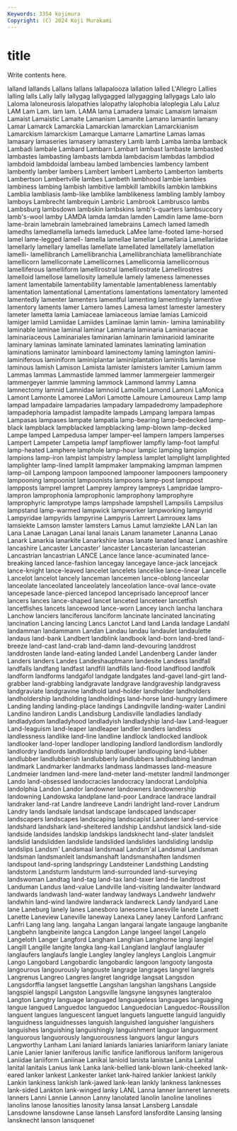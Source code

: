 ```yaml
---
Keywords: 3354 kojimura
Copyright: (C) 2024 Koji Murakami
---
```


# title

Write contents here.



 lalland lallands Lallans lallans lallapalooza lallation
lalled L'Allegro Lallies lalling lalls Lally lally lallygag lallygagged lallygagging
lallygags Lalo lalo Laloma laloneurosis lalopathies lalopathy lalophobia laloplegia Lalu
Laluz LAM Lam Lam. lam lam. LAMA lama Lamadera lamaic
Lamaism lamaism Lamaist Lamaistic Lamaite Lamanism Lamanite Lamano lamantin lamany
Lamar Lamarck Lamarckia Lamarckian lamarckian Lamarckianism Lamarckism lamarckism Lamarque Lamarre
Lamartine Lamas lamas lamasary lamaseries lamasery lamastery Lamb lamb Lamba
lamba lamback Lambadi lambale Lambard Lambarn Lambart lambast lambaste lambasted
lambastes lambasting lambasts lambda lambdacism lambdas lambdiod lambdoid lambdoidal lambeau
lambed lambencies lambency lambent lambently lamber lambers Lambert lambert Lamberto
Lamberton lamberts Lambertson Lambertville lambes Lambeth lambhood lambie lambies lambiness
lambing lambish lambitive lambkill lambkills lambkin lambkins Lamblia lambliasis lamb-like
lamblike lamblikeness lambling lambly lamboy lamboys Lambrecht lambrequin Lambric Lambrook
Lambrusco lambs Lambsburg lambsdown lambskin lambskins lamb's-quarters lambsuccory lamb's-wool lamby
LAMDA lamda lamdan lamden Lamdin lame lame-born lame-brain lamebrain lamebrained
lamebrains Lamech lamed lamedh lamedhs lamedlamella lameds lameduck LaMee lame-footed
lame-horsed lamel lame-legged lamell- lamella lamellae lamellar Lamellaria Lamellariidae lamellarly
lamellary lamellas lamellate lamellated lamellately lamellation lamelli- lamellibranch Lamellibranchia Lamellibranchiata
lamellibranchiate lamellicorn lamellicornate Lamellicornes Lamellicornia lamellicornous lamelliferous lamelliform lamellirostral lamellirostrate
Lamellirostres lamelloid lamellose lamellosity lamellule lamely lameness lamenesses lament lamentabile
lamentability lamentable lamentableness lamentably lamentation lamentational Lamentations lamentations lamentatory lamented
lamentedly lamenter lamenters lamentful lamenting lamentingly lamentive lamentory laments lamer
Lamero lames Lamesa lamest lamester lamestery lameter lametta lamia Lamiaceae
lamiaceous lamiae lamias Lamicoid lamiger lamiid Lamiidae Lamiides Lamiinae lamin
lamin- lamina laminability laminable laminae laminal laminar Laminaria laminaria Laminariaceae
laminariaceous Laminariales laminarian laminarin laminarioid laminarite laminary laminas laminate laminated
laminates laminating lamination laminations laminator laminboard laminectomy laming lamington lamini-
laminiferous laminiform laminiplantar laminiplantation laminitis laminose laminous lamish Lamison Lamista
lamister lamisters lamiter Lamium lamm Lammas lammas Lammastide lammed lammer
lammergeier lammergeir lammergeyer lammie lamming lammock Lammond lammy Lamna lamnectomy
lamnid Lamnidae lamnoid Lamoille Lamond Lamoni LaMonica Lamont Lamonte Lamoree
LaMori Lamotte Lamoure Lamoureux Lamp lamp lampad lampadaire lampadaries lampadary
lampadedromy lampadephore lampadephoria lampadist lampadite lampads Lampang lampara lampas Lampasas
lampases lampate lampatia lamp-bearing lamp-bedecked lamp-black lampblack lampblacked lampblacking lamp-blown
lamp-decked Lampe lamped Lampedusa lamper lamper-eel lampern lampers lamperses Lampert
Lampeter Lampetia lampf lampflower lampfly lamp-foot lampful lamp-heated Lamphere lamphole
lamp-hour lampic lamping lampion lampions lamp-iron lampist lampistry lampless lamplet
lamplight lamplighted lamplighter lamp-lined lamplit lampmaker lampmaking lampman lampmen lamp-oil
Lampong lampoon lampooned lampooner lampooners lampoonery lampooning lampoonist lampoonists lampoons
lamp-post lamppost lampposts lamprel lampret Lamprey lamprey lampreys Lampridae lampro-
lampron lamprophonia lamprophonic lamprophony lamprophyre lamprophyric lamprotype lamps lampshade lampshell
Lampsilis Lampsilus lampstand lamp-warmed lampwick lampworker lampworking lampyrid Lampyridae lampyrids
lampyrine Lampyris Lamrert Lamrouex lams lamsiekte Lamson lamster lamsters Lamus
Lamut lamziekte LAN Lan lan Lana Lanae Lanagan Lanai lanai
lanais Lanam lanameter Lananna Lanao Lanark Lanarkia lanarkite Lanarkshire lanas
lanate lanated lanaz Lancashire lancashire Lancaster Lancaster' lancaster Lancasterian lancasterian
Lancastrian lancastrian LANCE Lance lance lance-acuminated lance-breaking lanced lance-fashion lancegay
lancegaye lance-jack lancejack lance-knight lance-leaved lancelet lancelets lancelike lance-linear Lancelle
Lancelot lancelot lancely lanceman lancemen lance-oblong lanceolar lanceolate lanceolated lanceolately
lanceolation lance-oval lance-ovate lancepesade lance-pierced lancepod lanceprisado lanceproof lancer lancers
lances lance-shaped lancet lanceted lanceteer lancetfish lancetfishes lancets lancewood lance-worn
Lancey lanch lancha lanchara Lanchow lanciers lanciferous lanciform lancinate lancinated
lancinating lancination Lancing lancing Lancs Lanctot Land land Landa landage
Landahl landamman landammann Landan Landau landau landaulet landaulette landaus land-bank
Landbert landblink landbook land-born land-bred land-breeze land-cast land-crab land-damn land-devouring
landdrost landdrosten lande land-eating landed Landel Landenberg Lander lander Landers
landers Landes Landeshauptmann landesite Landess landfall landfalls landfang landfast landfill
landfills land-flood landflood landfolk landform landforms landgafol landgate landgates land-gavel
land-girt land-grabber land-grabbing landgravate landgrave landgraveship landgravess landgraviate landgravine landhold
land-holder landholder landholders landholdership landholding landholdings land-horse land-hungry landimere Landing
landing landing-place landings Landingville landing-waiter Landini Landino landiron Landis Landisburg
Landisville landladies landlady landladydom landladyhood landladyish landladyship land-law Land-leaguer Land-leaguism
land-leaper landleaper landler landlers landless landlessness landlike land-line landline landlock
landlocked landlook landlooker land-loper landloper landloping landlord landlordism landlordly landlordry
landlords landlordship landlouper landlouping land-lubber landlubber landlubberish landlubberly landlubbers landlubbing
landman landmark Landmarker landmarks landmass landmasses land-measure Landmeier landmen land-mere
land-meter land-metster landmil landmonger Lando land-obsessed landocracies landocracy landocrat Landolphia
landolphia Landon Landor landowner landowners landownership landowning Landowska landplane land-poor
Landrace landrace landrail landraker land-rat Landre landreeve Landri landright land-rover
Landrum Landry lands landsale landsat landscape landscaped landscaper landscapers landscapes
landscaping landscapist Landseer land-service landshard landshark land-sheltered landship Landshut landsick
land-side landside landsides landskip landskips landsknecht land-slater landsleit landslid landslidden
landslide landslided landslides landsliding landslip landslips Landsm' Landsmaal landsmaal Landsm'al
Landsmal Landsman landsman landsmanleit landsmanshaft landsmanshaften landsmen landspout land-spring landspringy
Landsteiner Landsthing Landsting landstorm Landsturm landsturm land-surrounded land-surveying landswoman Landtag
land-tag land-tax land-taxer land-tie landtrost Landuman Landus land-value Landville land-visiting
landwaiter landward landwards landwash land-water landway landways Landwehr landwehr landwhin
land-wind landwire landwrack landwreck Landy landyard Lane lane Laneburg lanely
lanes Lanesboro lanesome Lanesville lanete Lanett Lanette Laneview Laneville laneway
Lanexa Laney laney Lanford Lanfranc Lanfri Lang lang lang. langaha
Langan langarai langate langauge langbanite Langbehn langbeinite langca Langdon Lange
langeel langel Langelo Langeloth Langer Langford Langham Langhian Langhorne langi
langiel Langill Langille langite langka lang-kail Langland langlauf langlaufer langlaufers
langlaufs langle Langley langley langleys Langlois Langmuir Lango Langobard Langobardic
langobardic langoon langooty langosta langourous langourously langouste langrage langrages langrel
langrels Langrenus Langreo Langres langret langridge langsat Langsdon Langsdorffia langset
langsettle Langshan langshan langshans Langside langspiel langspil Langston Langsville langsyne
langsynes langteraloo Langton Langtry language languaged languageless languages languaging langue
langued Languedoc languedoc Languedocian Languedoc-Roussillon languent langues languescent languet languets
languette languid languidly languidness languidnesses languish languished languisher languishers languishes
languishing languishingly languishment languor languorment languorous languorously languorousness languors langur
langurs Langworthy Lanham Lani laniard laniards laniaries laniariform laniary laniate
Lanie Lanier lanier laniferous lanific lanifice laniflorous laniform lanigerous Laniidae
laniiform Laniinae Lanikai lanioid lanista lanistae Lanita Lanital lanital lanitals
Lanius lank Lanka lank-bellied lank-blown lank-cheeked lank-eared lanker lankest Lankester
lanket lank-haired lankier lankiest lankily Lankin lankiness lankish lank-jawed lank-lean
lankly lankness lanknesses lank-sided Lankton lank-winged lanky LANL Lanna lanner
lanneret lannerets lanners Lanni Lannie Lannon Lanny lanolated lanolin lanoline
lanolines lanolins lanose lanosities lanosity lansa lansat Lansberg Lansdale Lansdowne
lansdowne Lanse lanseh Lansford lansfordite Lansing lansing lansknecht lanson lansquenet
